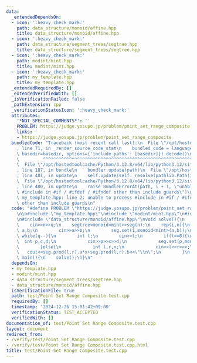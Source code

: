 ```yaml
---
data:
  _extendedDependsOn:
  - icon: ':heavy_check_mark:'
    path: data_structure/monoid/affine.hpp
    title: data_structure/monoid/affine.hpp
  - icon: ':heavy_check_mark:'
    path: data_structure/segment_trees/segtree.hpp
    title: data_structure/segment_trees/segtree.hpp
  - icon: ':heavy_check_mark:'
    path: modint/mint.hpp
    title: modint/mint.hpp
  - icon: ':heavy_check_mark:'
    path: my_template.hpp
    title: my_template.hpp
  _extendedRequiredBy: []
  _extendedVerifiedWith: []
  _isVerificationFailed: false
  _pathExtension: cpp
  _verificationStatusIcon: ':heavy_check_mark:'
  attributes:
    '*NOT_SPECIAL_COMMENTS*': ''
    PROBLEM: https://judge.yosupo.jp/problem/point_set_range_composite
    links:
    - https://judge.yosupo.jp/problem/point_set_range_composite
  bundledCode: "Traceback (most recent call last):\n  File \"/opt/hostedtoolcache/Python/3.12.8/x64/lib/python3.12/site-packages/onlinejudge_verify/documentation/build.py\"\
    , line 71, in _render_source_code_stat\n    bundled_code = language.bundle(stat.path,\
    \ basedir=basedir, options={'include_paths': [basedir]}).decode()\n          \
    \         ^^^^^^^^^^^^^^^^^^^^^^^^^^^^^^^^^^^^^^^^^^^^^^^^^^^^^^^^^^^^^^^^^^^^^^^^^^^^^^^^^\n\
    \  File \"/opt/hostedtoolcache/Python/3.12.8/x64/lib/python3.12/site-packages/onlinejudge_verify/languages/cplusplus.py\"\
    , line 187, in bundle\n    bundler.update(path)\n  File \"/opt/hostedtoolcache/Python/3.12.8/x64/lib/python3.12/site-packages/onlinejudge_verify/languages/cplusplus_bundle.py\"\
    , line 401, in update\n    self.update(self._resolve(pathlib.Path(included), included_from=path))\n\
    \  File \"/opt/hostedtoolcache/Python/3.12.8/x64/lib/python3.12/site-packages/onlinejudge_verify/languages/cplusplus_bundle.py\"\
    , line 400, in update\n    raise BundleErrorAt(path, i + 1, \"unable to process\
    \ #include in #if / #ifdef / #ifndef other than include guards\")\nonlinejudge_verify.languages.cplusplus_bundle.BundleErrorAt:\
    \ my_template.hpp: line 2: unable to process #include in #if / #ifdef / #ifndef\
    \ other than include guards\n"
  code: "#define PROBLEM \"https://judge.yosupo.jp/problem/point_set_range_composite\"\
    \n\n#include \"my_template.hpp\"\n#include \"modint/mint.hpp\"\n#include \"data_structure/segment_trees/segtree.hpp\"\
    \n#include \"data_structure/monoid/affine.hpp\"\nvoid solve(){\n    int n,q;\n\
    \    cin>>n>>q;\n    segtree<monoid<mint>>seg(n);\n    rep(i,n){\n        mint\
    \ a,b;\n        cin>>a>>b;\n        seg.set(i,monoid<mint>(a,b));\n    }\n   \
    \ while(q--){\n        int t;\n        cin>>t;\n        if(t==0){\n          \
    \  int p,c,d;\n            cin>>p>>c>>d;\n            seg.set(p,monoid<mint>{c,d});\n\
    \        }else{\n            int l,r,x;\n            cin>>l>>r>>x;\n         \
    \   cout<<seg.prod(l,r).a*x+seg.prod(l,r).b<<\"\\n\";\n        }\n    }\n}\nint\
    \ main(){\n    solve();\n}\n"
  dependsOn:
  - my_template.hpp
  - modint/mint.hpp
  - data_structure/segment_trees/segtree.hpp
  - data_structure/monoid/affine.hpp
  isVerificationFile: true
  path: test/Point Set Range Composite.test.cpp
  requiredBy: []
  timestamp: '2024-12-26 15:01:42+09:00'
  verificationStatus: TEST_ACCEPTED
  verifiedWith: []
documentation_of: test/Point Set Range Composite.test.cpp
layout: document
redirect_from:
- /verify/test/Point Set Range Composite.test.cpp
- /verify/test/Point Set Range Composite.test.cpp.html
title: test/Point Set Range Composite.test.cpp
---
```

